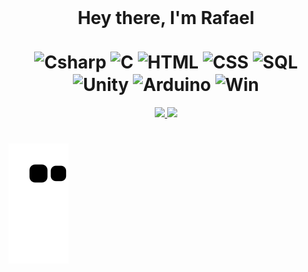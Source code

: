 <div align="center" style="display: inline_block"><br>
  <h1>Hey there, I'm Rafael <br>
    <br>
<img align="center" alt="Csharp" height="90" width="70" src="https://cdn.jsdelivr.net/gh/devicons/devicon/icons/csharp/csharp-original.svg" />
<img align="center" alt="C" height="90" width="70" src="https://cdn.jsdelivr.net/gh/devicons/devicon/icons/c/c-original.svg" />
<img align="center" alt="HTML" height="90" width="70" src="https://cdn.jsdelivr.net/gh/devicons/devicon/icons/html5/html5-original.svg" />
<img align="center" alt="CSS" height="90" width="70" src="https://cdn.jsdelivr.net/gh/devicons/devicon/icons/css3/css3-original.svg" />
<img align="center" alt="SQL" height="90" width="70" src="https://cdn.jsdelivr.net/gh/devicons/devicon/icons/mysql/mysql-original-wordmark.svg" />
<img align="center" alt="Unity" height="90" width="70" src="https://cdn.jsdelivr.net/gh/devicons/devicon/icons/unity/unity-original.svg" />
<img align="center" alt="Arduino" height="90" width="70" src="https://cdn.jsdelivr.net/gh/devicons/devicon/icons/arduino/arduino-original.svg" />
<img align="center" alt="Win" height="90" width="70" src="https://cdn.jsdelivr.net/gh/devicons/devicon/icons/windows8/windows8-original.svg" />

    
</h1>
</div>

<div align="center">
  <a href="https://github.com/PerkZz17">
  <img height="150em" src="https://github-readme-stats.vercel.app/api?username=PerkZz17&show_icons=true&theme=radical&include_all_commits=true&count_private=true"/>
  <img height="150em" src="https://github-readme-stats.vercel.app/api/top-langs/?username=PerkZz17&layout=compact&langs_count=7&theme=radical"/>
</div>
  
  #

![Snake animation](https://github.com/PerkZz17/PerkZz17/blob/output/github-contribution-grid-snake.svg)
</div>
